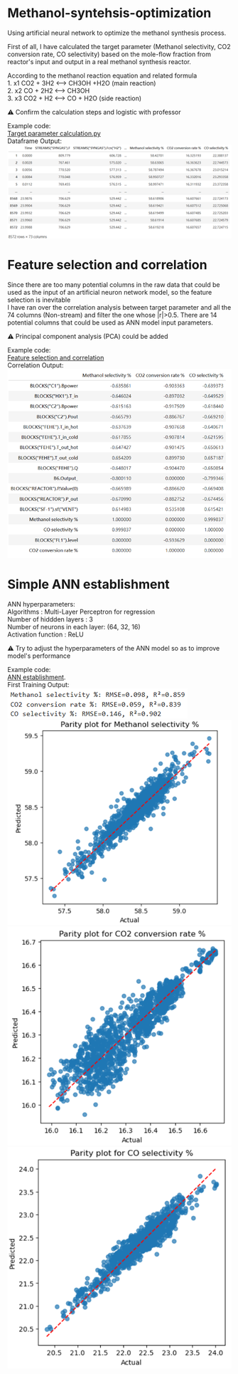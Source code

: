 # Methanol-syntehsis-optimization

Using artificial neural network to optimize the methanol synthesis process.<br>

First of all, I have calculated the target parameter (Methanol selectivity, CO2 conversion rate, CO selectivity) 
based on the mole-flow fraction from reactor's input and output in a real methanol synthesis reactor.

According to the methanol reaction equation and related formula
<br>1.  x1 CO2 + 3H2 <--> CH3OH +H2O (main reaction)
<br>2.  x2 CO + 2H2 <--> CH3OH
<br>3.  x3 CO2 + H2 <--> CO + H2O (side reaction)

⚠️ Confirm the calculation steps and logistic with professor

Example code:<br>
[Target parameter calculation.py](Target%20parameter%20calculation.py)<br>
Dataframe Output:<br>
![Target_parameter](images/Target_parameter_calculation.png)<br>


# Feature selection and correlation
Since there are too many potential columns in the raw data that could be used as the input of an artificial neuron network model, so the feature selection is inevitable <br>
I have ran over the correlation analysis between target parameter and all the 74 columns (Non-stream) and filter the one whose |r|>0.5.
There are 14 potential columns that could be used as ANN model input parameters.

⚠️ Principal component analysis (PCA) could be added

Example code:<br>
[Feature selection and correlation](Feature%20selection%20and%20correaltion.py)<br>
Correlation Output:<br>
![Target_correlation](images/Feature%20selection%20and%20correlation.png)

# Simple ANN establishment
ANN hyperparameters:<br>
Algorithms : Multi-Layer Perceptron for regression <br>
Number of hiddden layers : 3 <br>
Number of neurons in each layer: (64, 32, 16)<br>
Activation function : ReLU <br>

⚠️ Try to adjust the hyperparameters of the ANN model so as to improve model's performance

Example code:<br>
[ANN establishment](ANN%20establish.py).<br>
First Training Output:<br>
![Accuracy](images/ANN%20first%20run%20accuracy.png)
![Methanol selectivity](images/Methanol%20selectivity%20ANN%20parity.png)
![CO2 conversion rate](images/CO2%20conversion%20rate%20ANN%20parity.png)
![CO selectivity](images/CO%20selectivity%20ANN%20parity.png)

